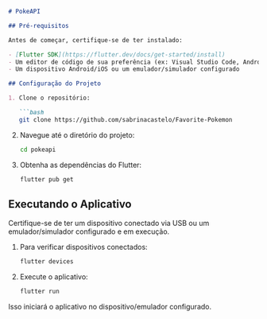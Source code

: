 
```markdown
# PokeAPI

## Pré-requisitos

Antes de começar, certifique-se de ter instalado:

- [Flutter SDK](https://flutter.dev/docs/get-started/install)
- Um editor de código de sua preferência (ex: Visual Studio Code, Android Studio)
- Um dispositivo Android/iOS ou um emulador/simulador configurado

## Configuração do Projeto

1. Clone o repositório:

   ```bash
   git clone https://github.com/sabrinacastelo/Favorite-Pokemon
   ```

2. Navegue até o diretório do projeto:

   ```bash
   cd pokeapi
   ```

3. Obtenha as dependências do Flutter:

   ```bash
   flutter pub get
   ```

## Executando o Aplicativo

Certifique-se de ter um dispositivo conectado via USB ou um emulador/simulador configurado e em execução.

1. Para verificar dispositivos conectados:

   ```bash
   flutter devices
   ```

2. Execute o aplicativo:

   ```bash
   flutter run
   ```

Isso iniciará o aplicativo no dispositivo/emulador configurado.

